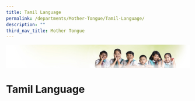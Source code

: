 ```yaml
---
title: Tamil Language
permalink: /departments/Mother-Tongue/Tamil-Language/
description: ""
third_nav_title: Mother Tongue
---
```

![](/images/Banner.jpg)

Tamil Language
==============
